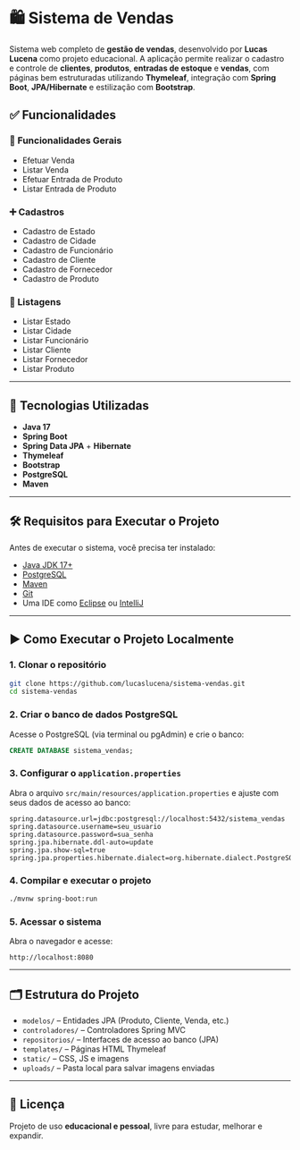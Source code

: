 
# 🛍️ Sistema de Vendas

Sistema web completo de **gestão de vendas**, desenvolvido por **Lucas Lucena** como projeto educacional. A aplicação permite realizar o cadastro e controle de **clientes**, **produtos**, **entradas de estoque** e **vendas**, com páginas bem estruturadas utilizando **Thymeleaf**, integração com **Spring Boot**, **JPA/Hibernate** e estilização com **Bootstrap**.


## ✅ Funcionalidades

### 🔧 Funcionalidades Gerais

- Efetuar Venda
- Listar Venda
- Efetuar Entrada de Produto
- Listar Entrada de Produto

### ➕ Cadastros

- Cadastro de Estado
- Cadastro de Cidade
- Cadastro de Funcionário
- Cadastro de Cliente
- Cadastro de Fornecedor
- Cadastro de Produto

### 📄 Listagens

- Listar Estado
- Listar Cidade
- Listar Funcionário
- Listar Cliente
- Listar Fornecedor
- Listar Produto

---

## 🧰 Tecnologias Utilizadas

- **Java 17**
- **Spring Boot**
- **Spring Data JPA** + **Hibernate**
- **Thymeleaf**
- **Bootstrap**
- **PostgreSQL**
- **Maven**

---

## 🛠️ Requisitos para Executar o Projeto

Antes de executar o sistema, você precisa ter instalado:

- [Java JDK 17+](https://www.oracle.com/java/technologies/javase/jdk17-archive-downloads.html)
- [PostgreSQL](https://www.postgresql.org/download/)
- [Maven](https://maven.apache.org/)
- [Git](https://git-scm.com/)
- Uma IDE como  [Eclipse](https://www.eclipse.org/) ou [IntelliJ](https://www.jetbrains.com/idea/)

---

## ▶️ Como Executar o Projeto Localmente

### 1. Clonar o repositório

```bash
git clone https://github.com/lucaslucena/sistema-vendas.git
cd sistema-vendas
```

### 2. Criar o banco de dados PostgreSQL

Acesse o PostgreSQL (via terminal ou pgAdmin) e crie o banco:

```sql
CREATE DATABASE sistema_vendas;
```

### 3. Configurar o `application.properties`

Abra o arquivo `src/main/resources/application.properties` e ajuste com seus dados de acesso ao banco:

```properties
spring.datasource.url=jdbc:postgresql://localhost:5432/sistema_vendas
spring.datasource.username=seu_usuario
spring.datasource.password=sua_senha
spring.jpa.hibernate.ddl-auto=update
spring.jpa.show-sql=true
spring.jpa.properties.hibernate.dialect=org.hibernate.dialect.PostgreSQLDialect
```

### 4. Compilar e executar o projeto

```bash
./mvnw spring-boot:run
```

### 5. Acessar o sistema

Abra o navegador e acesse:

```
http://localhost:8080
```

---

## 🗂️ Estrutura do Projeto

- `modelos/` – Entidades JPA (Produto, Cliente, Venda, etc.)
- `controladores/` – Controladores Spring MVC
- `repositorios/` – Interfaces de acesso ao banco (JPA)
- `templates/` – Páginas HTML Thymeleaf
- `static/` – CSS, JS e imagens
- `uploads/` – Pasta local para salvar imagens enviadas

---

## 📄 Licença

Projeto de uso **educacional e pessoal**, livre para estudar, melhorar e expandir.
